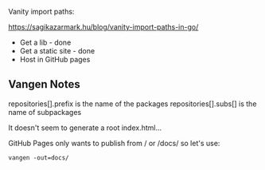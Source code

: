 Vanity import paths:

https://sagikazarmark.hu/blog/vanity-import-paths-in-go/

- Get a lib - done
- Get a static site - done
- Host in GitHub pages

## Vangen Notes

repositories[].prefix is the name of the packages
repositories[].subs[] is the name of subpackages

It doesn't seem to generate a root index.html...

GitHub Pages only wants to publish from / or /docs/ so let's use:

```
vangen -out=docs/
```
